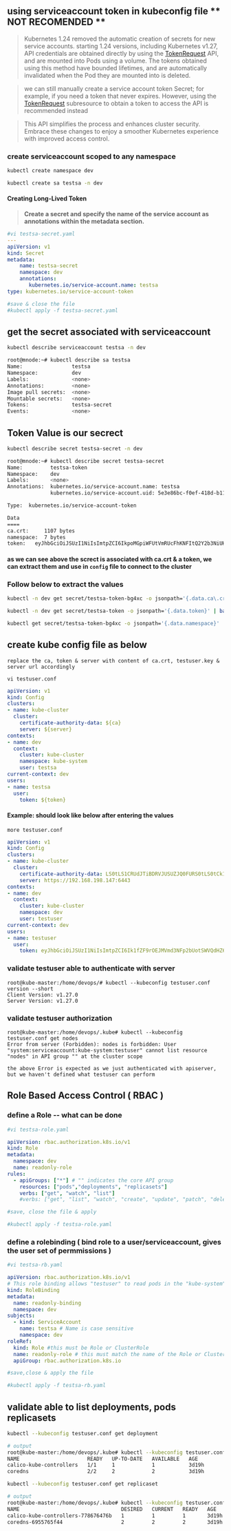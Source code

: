 ## using serviceaccount token in kubeconfig file      ** NOT RECOMENDED ** 

> Kubernetes 1.24 removed the automatic creation of secrets for new service accounts. starting 1.24 versions, including Kubernetes v1.27, API credentials are obtained directly by using the [TokenRequest](https://kubernetes.io/docs/reference/kubernetes-api/authentication-resources/token-request-v1/) API, and are mounted into Pods using a volume. The tokens obtained using this method have bounded lifetimes, and are automatically invalidated when the Pod they are mounted into is deleted.

> we can still manually create a service account token Secret; for example, if you need a token that never expires. However, using the [TokenRequest](https://kubernetes.io/docs/reference/kubernetes-api/authentication-resources/token-request-v1/) subresource to obtain a token to access the API is recommended instead

> This API simplifies the process and enhances cluster security. Embrace these changes to enjoy a smoother Kubernetes experience with improved access control. 

### create serviceaccount scoped to any namespace 
```sh
kubectl create namespace dev
```
```sh
kubectl create sa testsa -n dev
```

#### Creating Long-Lived Token

> **Create a secret and specify the name of the service account as annotations within the metadata section.**

```yaml
#vi testsa-secret.yaml 
---
apiVersion: v1
kind: Secret
metadata:
    name: testsa-secret
    namespace: dev
    annotations:
       kubernetes.io/service-account.name: testsa
type: kubernetes.io/service-account-token

#save & close the file
#kubectl apply -f testsa-secret.yaml
```

## get the secret associated with serviceaccount 

```sh
kubectl describe serviceaccount testsa -n dev
```

```sh
root@mnode:~# kubectl describe sa testsa
Name:                testsa
Namespace:           dev
Labels:              <none>
Annotations:         <none>
Image pull secrets:  <none>
Mountable secrets:   <none>
Tokens:              testsa-secret
Events:              <none>
```

## Token Value is our secrect

```sh
kubectl describe secret testsa-secret -n dev
```

```sh
root@mnode:~# kubectl describe secret testsa-secret
Name:         testsa-token
Namespace:    dev
Labels:       <none>
Annotations:  kubernetes.io/service-account.name: testsa
              kubernetes.io/service-account.uid: 5e3e86bc-f0ef-418d-b115-1c747f26fcbb

Type:  kubernetes.io/service-account-token

Data
====
ca.crt:     1107 bytes
namespace:  7 bytes
token:   eyJhbGciOiJSUzI1NiIsImtpZCI6IkpoMGpiWFUtVmRUcFhKNFItQ2Y2b3NiUHRFbzJSaEtJbGl0NGFWeFFPV3MifQeyJpc3MiOiJrdWJlcm5ldGV
```

#### as we can see above the screct is associated with ca.crt & a token, we can extract them and use in `config` file to connect to the cluster 

### Follow below to extract the values 
```sh
kubectl -n dev get secret/testsa-token-bg4xc -o jsonpath='{.data.ca\.crt}' > ca.crt
```
```sh
kubectl -n dev get secret/testsa-token -o jsonpath='{.data.token}' | base64 --decode > testsa.key
```
```sh
kubectl get secret/testsa-token-bg4xc -o jsonpath='{.data.namespace}' | base64 --decode
```

## create kube config file as below 

`replace the ca, token & server with content of ca.crt, testuser.key & server url accordingly`

`vi testuser.conf`

```yaml
apiVersion: v1
kind: Config
clusters:
- name: kube-cluster
  cluster:
    certificate-authority-data: ${ca}
    server: ${server}
contexts:
- name: dev
  context:
    cluster: kube-cluster
    namespace: kube-system
    user: testsa
current-context: dev
users:
- name: testsa
  user:
    token: ${token}
```

#### Example: should look like below after entering the values 

` more testuser.conf `

```yaml
apiVersion: v1
kind: Config
clusters:
- name: kube-cluster
  cluster:
    certificate-authority-data: LS0tLS1CRUdJTiBDRVJUSUZJQ0FURS0tLS0tCk1JSUN5RENDQWJDZ0F3SUJBZ0lCQURBTkJna3Foa2lH
    server: https://192.168.198.147:6443
contexts:
- name: dev
  context:
    cluster: kube-cluster
    namespace: dev
    user: testuser
current-context: dev
users:
- name: testuser
  user:
    token: eyJhbGciOiJSUzI1NiIsImtpZCI6Ik1fZF9rOEJMVmd3NFp2bUotSWVQdHZ6YlpEazk0TnBCOTVnMjJVQmlRTTAifQ.eyJpc3MiOiJ
```

### validate testuser able to authenticate with server 

```
root@kube-master:/home/devops/# kubectl --kubeconfig testuser.conf version --short
Client Version: v1.27.0
Server Version: v1.27.0
```

### validate testuser authorization 
```
root@kube-master:/home/devops/.kube# kubectl --kubeconfig testuser.conf get nodes
Error from server (Forbidden): nodes is forbidden: User "system:serviceaccount:kube-system:testuser" cannot list resource "nodes" in API group "" at the cluster scope
```

`the above Error is expected as we just authenticated with apiserver, but we haven't defined what testuser can perform` 


## Role Based Access Control ( RBAC ) 

### define a Role -- what can be done 

```yaml
#vi testsa-role.yaml 

apiVersion: rbac.authorization.k8s.io/v1
kind: Role
metadata:
  namespace: dev
  name: readonly-role
rules:
  - apiGroups: ["*"] # "" indicates the core API group
    resources: ["pods","deployments", "replicasets"]
    verbs: ["get", "watch", "list"]
    #verbs: ["get", "list", "watch", "create", "update", "patch", "delete"]

#save, close the file & apply 

#kubectl apply -f testsa-role.yaml

``` 

### define a rolebinding ( bind role to a user/serviceaccount, gives the user set of permmissions )

```yaml
#vi testsa-rb.yaml

apiVersion: rbac.authorization.k8s.io/v1
# This role binding allows "testuser" to read pods in the "kube-system" namespace.
kind: RoleBinding
metadata:
  name: readonly-binding
  namespace: dev
subjects:
  - kind: ServiceAccount
    name: testsa # Name is case sensitive
    namespace: dev
roleRef:
  kind: Role #this must be Role or ClusterRole
  name: readonly-role # this must match the name of the Role or ClusterRole you wish to bind to
  apiGroup: rbac.authorization.k8s.io

#save,close & apply the file 

#kubectl apply -f testsa-rb.yaml
```

## validate able to list deployments, pods replicasets 
```sh
kubectl --kubeconfig testuser.conf get deployment
```
```sh
# output
root@kube-master:/home/devops/.kube# kubectl --kubeconfig testuser.conf get deployment
NAME                      READY   UP-TO-DATE   AVAILABLE   AGE
calico-kube-controllers   1/1     1            1           3d19h
coredns                   2/2     2            2           3d19h
```

```sh
kubectl --kubeconfig testuser.conf get replicaset
```
```sh
# output
root@kube-master:/home/devops/.kube# kubectl --kubeconfig testuser.conf get replicaset
NAME                                 DESIRED   CURRENT   READY   AGE
calico-kube-controllers-778676476b   1         1         1       3d19h
coredns-6955765f44                   2         2         2       3d19h
```